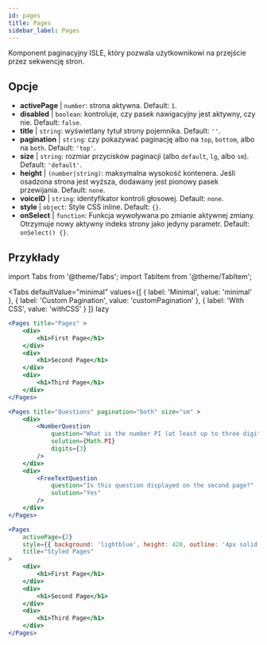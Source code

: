 ```yaml
---
id: pages 
title: Pages
sidebar_label: Pages
---
```


Komponent paginacyjny ISLE, który pozwala użytkownikowi na przejście przez sekwencję stron.

## Opcje

* __activePage__ | `number`: strona aktywna. Default: `1`.
* __disabled__ | `boolean`: kontroluje, czy pasek nawigacyjny jest aktywny, czy nie. Default: `false`.
* __title__ | `string`: wyświetlany tytuł strony pojemnika. Default: `''`.
* __pagination__ | `string`: czy pokazywać paginację albo na `top`, `bottom`, albo na `both`. Default: `'top'`.
* __size__ | `string`: rozmiar przycisków paginacji (albo `default`, `lg`, albo `sm`). Default: `'default'`.
* __height__ | `(number|string)`: maksymalna wysokość kontenera. Jeśli osadzona strona jest wyższa, dodawany jest pionowy pasek przewijania. Default: `none`.
* __voiceID__ | `string`: identyfikator kontroli głosowej. Default: `none`.
* __style__ | `object`: Style CSS inline. Default: `{}`.
* __onSelect__ | `function`: Funkcja wywoływana po zmianie aktywnej zmiany. Otrzymuje nowy aktywny indeks strony jako jedyny parametr. Default: `onSelect() {}`.


## Przykłady

import Tabs from '@theme/Tabs';
import TabItem from '@theme/TabItem';

<Tabs
    defaultValue="minimal"
    values={[
        { label: 'Minimal', value: 'minimal' },
        { label: 'Custom Pagination', value: 'customPagination' },
        { label: 'With CSS', value: 'withCSS' }
    ]}
    lazy
>

<TabItem value="minimal">

```jsx live
<Pages title="Pages" >
    <div>
        <h1>First Page</h1>
    </div>
    <div>
        <h1>Second Page</h1>
    </div>
    <div>
        <h1>Third Page</h1>
    </div>
</Pages>
```

</TabItem>

<TabItem value="customPagination" >

```jsx live
<Pages title="Questions" pagination="both" size="sm" >
    <div>
        <NumberQuestion
            question="What is the number PI (at least up to three digits after the decimal point)?"
            solution={Math.PI}
            digits={3}
        />
    </div>
    <div>
        <FreeTextQuestion 
            question="Is this question displayed on the second page?"
            solution="Yes" 
        />
    </div>
</Pages>
```
</TabItem>

<TabItem value="withCSS">

```jsx live
<Pages 
    activePage={2}
    style={{ background: 'lightblue', height: 420, outline: '4px solid black' }} 
    title="Styled Pages"
>
    <div>
        <h1>First Page</h1>
    </div>
    <div>
        <h1>Second Page</h1>
    </div>
    <div>
        <h1>Third Page</h1>
    </div>
</Pages>
```

</TabItem>

</Tabs>

